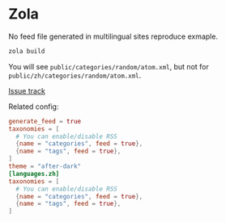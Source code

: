 # Zola

No feed file generated in multilingual sites reproduce exmaple.


```bash
zola build
```

You will see `public/categories/random/atom.xml`, but not for `public/zh/categories/random/atom.xml`.


[Issue track](https://github.com/getzola/zola/issues/1896)

Related config:

```toml
generate_feed = true
taxonomies = [
  # You can enable/disable RSS
  {name = "categories", feed = true},
  {name = "tags", feed = true},
]
theme = "after-dark"
[languages.zh]
taxonomies = [
  # You can enable/disable RSS
  {name = "categories", feed = true},
  {name = "tags", feed = true},
]
```